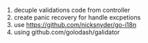 1. decuple validations code from controller
2. create panic recovery for handle excpetions
3. use https://github.com/nicksnyder/go-i18n
4. using github.com/golodash/galidator